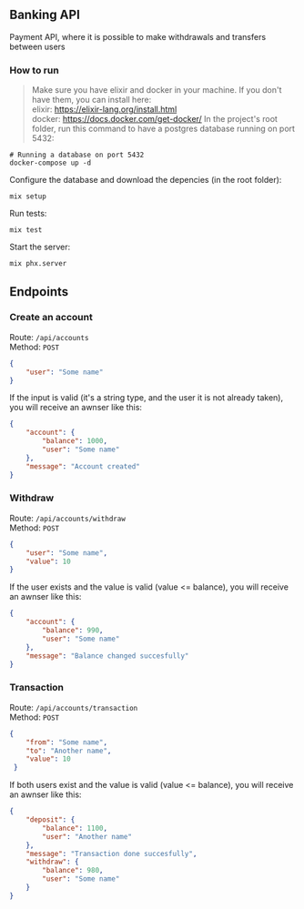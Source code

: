 ## Banking API

Payment API, where it is possible to make withdrawals and transfers between users

### How to run

> Make sure you have elixir and docker in your machine. If you don't have them, you can install here: <br>
elixir:  https://elixir-lang.org/install.html <br>
docker: https://docs.docker.com/get-docker/
In the project's root folder, run this command to have a postgres database running on port 5432:
```
# Running a database on port 5432
docker-compose up -d
``` 

Configure the database and download the depencies (in the root folder):
```
mix setup
```

Run tests:
```
mix test
```

Start the server:
```
mix phx.server
```
## Endpoints
### Create an account

Route: `/api/accounts`<br>
Method: `POST`
```json
{
	"user": "Some name" 
}
```

If the input is valid (it's a string type, and the user it is not already taken), you will receive an awnser like this:

```json
{
    "account": {
        "balance": 1000,
        "user": "Some name"
    },
    "message": "Account created"
}
```

### Withdraw
Route: `/api/accounts/withdraw`<br>
Method: `POST`

```json
{
	"user": "Some name",
	"value": 10
}
```

If the user exists and the value is valid (value <= balance), you will receive an awnser like this:

```json
{
    "account": {
        "balance": 990,
        "user": "Some name"
    },
    "message": "Balance changed succesfully"
}
```

### Transaction
Route: `/api/accounts/transaction`<br>
Method: `POST`

```json
{
    "from": "Some name",
    "to": "Another name",
    "value": 10
 }
```
If both users exist and the value is valid (value <= balance), you will receive an awnser like this:

```json
{
    "deposit": {
        "balance": 1100,
        "user": "Another name"
    },
    "message": "Transaction done succesfully",
    "withdraw": {
        "balance": 980,
        "user": "Some name"
    }
}
```
